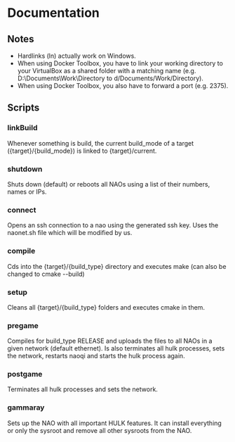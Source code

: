 # Documentation

## Notes

* Hardlinks (ln) actually work on Windows.
* When using Docker Toolbox, you have to link your working directory to your VirtualBox as a shared folder with a matching name (e.g. D:\Documents\Work\Directory to d/Documents/Work/Directory).
* When using Docker Toolbox, you also have to forward a port (e.g. 2375).

## Scripts

### linkBuild

Whenever something is build, the current build_mode of a target ({target}/{build_mode}) is linked to {target}/current.

### shutdown

Shuts down (default) or reboots all NAOs using a list of their numbers, names or IPs.

### connect

Opens an ssh connection to a nao using the generated ssh key. Uses the naonet.sh file which will be modified by us.

### compile

Cds into the {target}/{build_type} directory and executes make (can also be changed to cmake --build)

### setup

Cleans all {target}/{build_type} folders and executes cmake in them.

### pregame

Compiles for build_type RELEASE and uploads the files to all NAOs in a given network (default ethernet). Is also terminates all hulk processes, sets the network, restarts naoqi and starts the hulk process again.

### postgame

Terminates all hulk processes and sets the network.

### gammaray

Sets up the NAO with all important HULK features. It can install everything or only the sysroot and remove all other sysroots from the NAO.